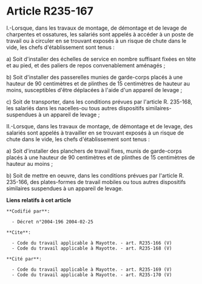 # Article R235-167

I.-Lorsque, dans les travaux de montage, de démontage et de levage de charpentes et ossatures, les salariés sont appelés à
accéder à un poste de travail ou à circuler en se trouvant exposés à un risque de chute dans le vide, les chefs
d'établissement sont tenus : 

a) Soit d'installer des échelles de service en nombre suffisant fixées en tête et au pied, et des paliers de repos
convenablement aménagés ; 

b) Soit d'installer des passerelles munies de garde-corps placés à une hauteur de 90 centimètres et de plinthes de 15
centimètres de hauteur au moins, susceptibles d'être déplacées à l'aide d'un appareil de levage ; 

c) Soit de transporter, dans les conditions prévues par l'article R. 235-168, les salariés dans les nacelles-ou tous autres
dispositifs similaires-suspendues à un appareil de levage ; 

II.-Lorsque, dans les travaux de montage, de démontage et de levage, des salariés sont appelés à travailler en se trouvant
exposés à un risque de chute dans le vide, les chefs d'établissement sont tenus : 

a) Soit d'installer des planchers de travail fixes, munis de garde-corps placés à une hauteur de 90 centimètres et de
plinthes de 15 centimètres de hauteur au moins ; 

b) Soit de mettre en oeuvre, dans les conditions prévues par l'article R. 235-166, des plates-formes de travail mobiles ou
tous autres dispositifs similaires suspendues à un appareil de levage.

**Liens relatifs à cet article**

	**Codifié par**:

	  - Décret n°2004-196 2004-02-25

	**Cite**:

	  - Code du travail applicable à Mayotte. - art. R235-166 (V)
	  - Code du travail applicable à Mayotte. - art. R235-168 (V)

	**Cité par**:

	  - Code du travail applicable à Mayotte. - art. R235-169 (V)
	  - Code du travail applicable à Mayotte. - art. R235-170 (V)
